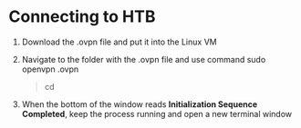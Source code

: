 # Connecting to HTB

1. Download the .ovpn file and put it into the Linux VM

2. Navigate to the folder with the .ovpn file and use command sudo openvpn <filename>.ovpn 
      > cd
  
3. When the bottom of the window reads **Initialization Sequence Completed**, keep the process running and open a new terminal window
